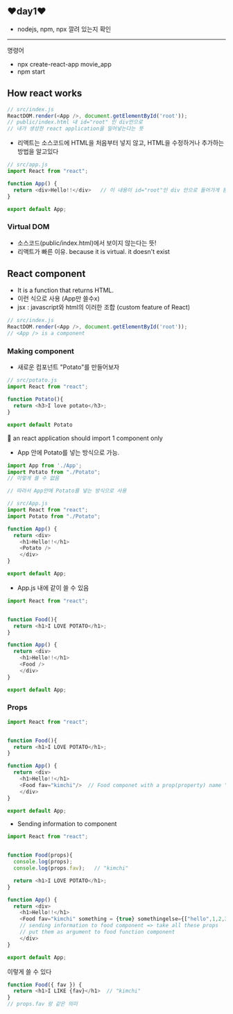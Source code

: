 ## ❤day1❤
- nodejs, npm, npx 깔려 있는지 확인
---
명령어
- npx create-react-app movie_app
- npm start

## How react works
```js
// src/index.js
ReactDOM.render(<App />, document.getElementById('root'));
// public/index.html 내 id="root" 인 div안으로 
// 내가 생성한 react application을 밀어넣는다는 뜻
```
- 리액트는 소스코드에 HTML을 처음부터 넣지 않고, HTML을 수정하거나 추가하는 방법을 알고있다
```js
// src/app.js
import React from "react";

function App() {
  return <div>Hello!!</div>   // 이 내용이 id="root"인 div 안으로 들어가게 된다
}

export default App;
```

### Virtual DOM
- 소스코드(public/index.html)에서 보이지 않는다는 뜻!
- 리액트가 빠른 이유. because it is virtual. it doesn't exist

## React component
- It is a function that returns HTML.
- <App /> 이런 식으로 사용 (App만 쓸수x)
- jsx : javascript와 html의 이러한 조합 (custom feature of React) 
```js
// src/index.js
ReactDOM.render(<App />, document.getElementById('root'));
// <App /> is a component
```

### Making component
- 새로운 컴포넌트 "Potato"를 만들어보자
```js
// src/potato.js
import React from "react";

function Potato(){
  return <h3>I love potato</h3>;
}

export default Potato
```
🍔 an react application should import 1 component only
- App 안에 Potato를 넣는 방식으로 가능.
```js
import App from './App';
import Potato from "./Potato";
// 이렇게 쓸 수 없음

// 따라서 App안에 Potato를 넣는 방식으로 사용

// src/App.js
import React from "react";
import Potato from "./Potato";

function App() {
  return <div>
    <h1>Hello!!</h1>
    <Potato />
    </div>
}

export default App;
```
- App.js 내에 같이 쓸 수 있음
```js
import React from "react";


function Food(){
  return <h1>I LOVE POTATO</h1>;
}

function App() {
  return <div>
    <h1>Hello!!</h1>
    <Food />
    </div>
}

export default App;
```

### Props 

```js
import React from "react";


function Food(){
  return <h1>I LOVE POTATO</h1>;
}

function App() {
  return <div>
    <h1>Hello!!</h1>
    <Food fav="kimchi"/>  // Food componet with a prop(property) name "fav" with a value "kimchi"
    </div>
}

export default App;
```
- Sending information to component
```js
import React from "react";


function Food(props){
  console.log(props);
  console.log(props.fav);   // "kimchi"

  return <h1>I LOVE POTATO</h1>;
}

function App() {
  return <div>
    <h1>Hello!!</h1>
    <Food fav="kimchi" something = {true} somethingelse={["hello",1,2,3]}/>  
    // sending information to food component => take all these props
    // put them as argument to food function component
    </div>
}

export default App;
```
이렇게 쓸 수 있다
```js
function Food({ fav }) {
  return <h1>I LIKE {fav}</h1>  // "kimchi"
}
// props.fav 랑 같은 의미
```


